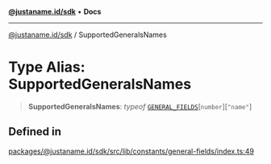 [**@justaname.id/sdk**](../README.md) • **Docs**

***

[@justaname.id/sdk](../globals.md) / SupportedGeneralsNames

# Type Alias: SupportedGeneralsNames

> **SupportedGeneralsNames**: *typeof* [`GENERAL_FIELDS`](../variables/GENERAL_FIELDS.md)\[`number`\]\[`"name"`\]

## Defined in

[packages/@justaname.id/sdk/src/lib/constants/general-fields/index.ts:49](https://github.com/JustaName-id/JustaName-sdk/blob/dc845c10af242e3ca87d95ef392516ac0bfa8b95/packages/@justaname.id/sdk/src/lib/constants/general-fields/index.ts#L49)
